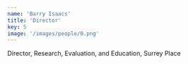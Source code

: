 ```yaml
---
name: 'Barry Isaacs'
title: 'Director'
key: 5
image: '/images/people/0.png'
---
```

Director, Research, Evaluation, and Education, Surrey Place